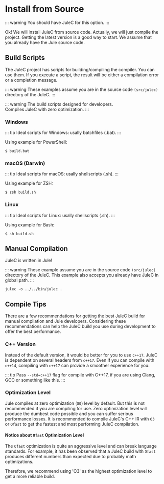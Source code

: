 # Install from Source

::: warning
You should have JuleC for this option.
:::

Ok! We will install JuleC from source code. Actually, we will just compile the project. Getting the latest version is a good way to start. We assume that you already have the Jule source code. 

## Build Scripts
The JuleC project has scripts for building/compiling the compiler. You can use them. If you execute a script, the result will be either a compilation error or a completion message.

::: warning
These examples assume you are in the source code `(src/julec)` directory of the JuleC.
:::

::: warning
The build scripts designed for developers. \
Compiles JuleC with zero optimization.
:::

### Windows
::: tip
Ideal scripts for Windows: usally batchfiles (.bat). 
:::

Using example for PowerShell:
```
$ build.bat
```

### macOS (Darwin)
::: tip
Ideal scripts for macOS: usally shellscripts (.sh).
:::

Using example for ZSH:
```
$ zsh build.sh
```

### Linux
::: tip
Ideal scripts for Linux: usally shellscripts (.sh). 
:::

Using example for Bash:
```
$ sh build.sh
```

## Manual Compilation
JuleC is written in Jule!

::: warning
These example assume you are in the source code `(src/julec)` directory of the JuleC.
This example also accepts you already have JuleC in global path. 
:::

```
julec -o ../../bin/julec .
```

## Compile Tips

There are a few recommendations for getting the best JuleC build for manual compilation and Jule developers.
Considering these recommendations can help the JuleC build you use during development to offer the best performance.

### C++ Version

Instead of the default version, it would be better for you to use ``c++17``.
JuleC is dependent on several headers from ``c++17``.
Even if you can compile with ``c++14``, compiling with ``c++17`` can provide a smoother experience for you.

::: tip
Pass ``--std=c++17`` flag for compile with C++17, if you are using Clang, GCC or something like this.
:::

### Optimization Level

Jule compiles at zero optimization (``O0``) level by default.
But this is not recommended if you are compiling for use.
Zero optimization level will produce the dumbest code possible and you can suffer serious performance losses.
It is recommended to compile JuleC's C++ IR with ``O3`` or ``Ofast`` to get the fastest and most performing JuleC compilation.

#### Notice about `Ofast` Optimization Level

The `Ofast` optimization is quite an aggressive level and can break language standards. For example, it has been observed that a JuleC build with `Ofast` produces different numbers than expected due to probably math optimizations.

Therefore, we recommend using 'O3' as the highest optimization level to get a more reliable build.

